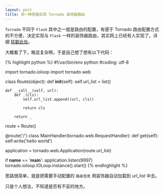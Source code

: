 ```yaml
---
layout: post
title: 另一种思路实现 Tornado 装饰器路由
---
```


`Tornado` 不同于 `Flask` 其中之一就是路由的配置，有感于 Tornado 路由配置方式的不方便，决定实现与 `Flask` 一样的装饰器路由，其实网上已经有人实现了，详细 [猛戳此处](http://www.cnblogs.com/tonyseek/archive/2011/05/27/2062227.html)。

大概看了下，略显复杂啊，于是自己想了想有以下代码：

{% highlight python %}
#!/usr/bin/env python
#coding: utf-8

import tornado.ioloop
import tornado.web


class Route(object):
    def __init__(self):
        self.url_list = list()

    def __call__(self, url):
        def _(cls):
            self.url_list.append((url, cls))

            return cls

        return _

route = Route()


@route('/')
class MainHandler(tornado.web.RequestHandler):
    def get(self):
        self.write('hello world')


application = tornado.web.Application(route.url_list)


if __name__ == '__main__':
    application.listen(9997)
    tornado.ioloop.IOLoop.instance().start()
{% endhighlight %}


思路很简单，就是把需要手动配置的 `路由信息` 用装饰器自动加载到 url_list 中去。

只是个人想法，不知道是否有不妥的地方。
